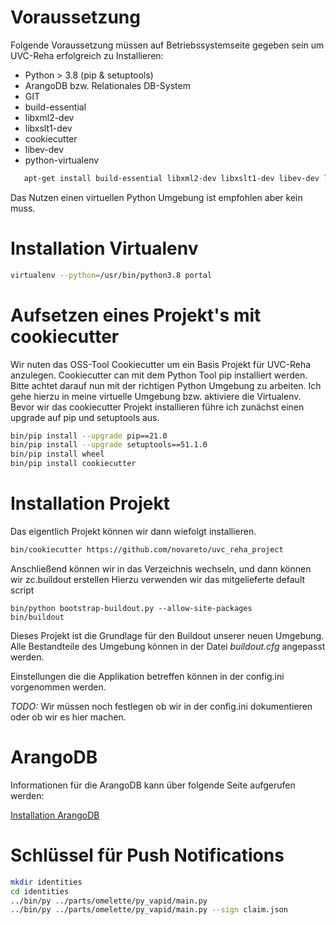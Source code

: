 # Voraussetzung

Folgende Voraussetzung müssen auf Betriebssystemseite gegeben sein um UVC-Reha erfolgreich zu Installieren:

 - Python > 3.8 (pip & setuptools)
 - ArangoDB bzw. Relationales DB-System
 - GIT
 - build-essential
 - libxml2-dev
 - libxslt1-dev
 - cookiecutter
 - libev-dev
 - python-virtualenv


```bash
   apt-get install build-essential libxml2-dev libxslt1-dev libev-dev libev-dev python3-virtualenv git 
```


Das Nutzen einen virtuellen Python Umgebung ist empfohlen aber kein muss. 


# Installation Virtualenv

``` bash
virtualenv --python=/usr/bin/python3.8 portal
```


# Aufsetzen eines Projekt's mit cookiecutter


Wir nuten das OSS-Tool Cookiecutter um ein Basis Projekt für UVC-Reha anzulegen.
Cookiecutter can mit dem Python Tool pip installiert werden. Bitte achtet darauf
nun mit der richtigen Python Umgebung zu arbeiten. 
Ich gehe hierzu in meine virtuelle Umgebung bzw. aktiviere die Virtualenv.
Bevor wir das cookiecutter Projekt installieren führe ich zunächst einen upgrade auf pip und setuptools aus.


``` bash 
bin/pip install --upgrade pip==21.0
bin/pip install --upgrade setuptools==51.1.0
bin/pip install wheel
bin/pip install cookiecutter
```



# Installation Projekt

Das eigentlich Projekt können wir dann wiefolgt installieren.


``` bash 
bin/cookiecutter https://github.com/novareto/uvc_reha_project 
```

Anschließend können wir in das Verzeichnis wechseln, und dann können wir 
zc.buildout erstellen Hierzu verwenden wir das mitgelieferte default script


``` 
bin/python bootstrap-buildout.py --allow-site-packages
bin/buildout
```



Dieses Projekt ist die Grundlage für den Buildout unserer
neuen Umgebung. Alle Bestandteile des Umgebung können
in der Datei *buildout.cfg* angepasst werden. 

Einstellungen die die Applikation betreffen können in der 
config.ini vorgenommen werden.

*TODO:* Wir müssen noch festlegen ob wir in der config.ini dokumentieren
oder ob wir es hier machen.

# ArangoDB

Informationen für die ArangoDB kann über folgende Seite aufgerufen werden:

[Installation ArangoDB](https://www.arangodb.com/download-major/ubuntu/)



# Schlüssel für Push Notifications

``` bash
mkdir identities
cd identities
../bin/py ../parts/omelette/py_vapid/main.py
../bin/py ../parts/omelette/py_vapid/main.py --sign claim.json
```



